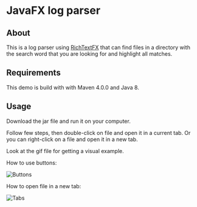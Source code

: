 # JavaFX log parser

## About
This is a log parser using [RichTextFX](https://github.com/FXMisc/RichTextFX) that can find files in a directory with the search word that you are looking for and highlight all matches.

## Requirements
This demo is build with with Maven 4.0.0 and Java 8.

## Usage
Download the jar file and run it on your computer.

Follow few steps, then double-click on file and open it in a current tab.
Or you can right-click on a file and open it in a new tab.

Look at the gif file for getting a visual example.

How to use buttons:

![Buttons](demo/gifs/buttons.gif)

How to open file in a new tab:

![Tabs](demo/gifs/tabs.gif)